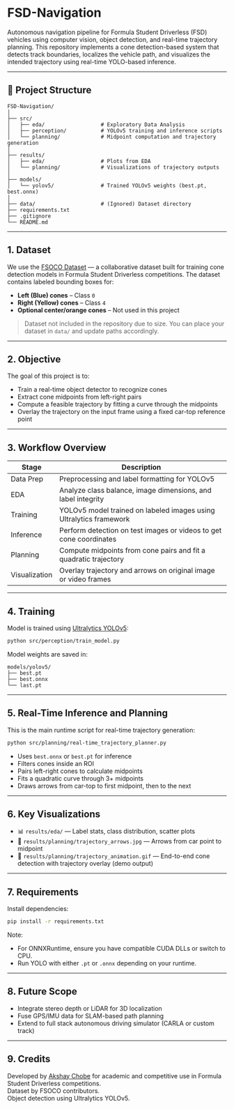 # FSD-Navigation

Autonomous navigation pipeline for Formula Student Driverless (FSD) vehicles using computer vision, object detection, and real-time trajectory planning. This repository implements a cone detection-based system that detects track boundaries, localizes the vehicle path, and visualizes the intended trajectory using real-time YOLO-based inference.

---

## 📁 Project Structure

```
FSD-Navigation/
│
├── src/
│   ├── eda/                  # Exploratory Data Analysis
│   ├── perception/           # YOLOv5 training and inference scripts
│   └── planning/             # Midpoint computation and trajectory generation
│
├── results/
│   ├── eda/                  # Plots from EDA
│   └── planning/             # Visualizations of trajectory outputs
│
├── models/
│   └── yolov5/               # Trained YOLOv5 weights (best.pt, best.onnx)
│
├── data/                     # (Ignored) Dataset directory
├── requirements.txt
├── .gitignore
└── README.md
```

---

## 1. Dataset

We use the [FSOCO Dataset](https://fsoco.dev/) — a collaborative dataset built for training cone detection models in Formula Student Driverless competitions. The dataset contains labeled bounding boxes for:

- **Left (Blue) cones** – Class `0`
- **Right (Yellow) cones** – Class `4`
- **Optional center/orange cones** – Not used in this project

> Dataset not included in the repository due to size. You can place your dataset in `data/` and update paths accordingly.

---

## 2. Objective

The goal of this project is to:

- Train a real-time object detector to recognize cones
- Extract cone midpoints from left-right pairs
- Compute a feasible trajectory by fitting a curve through the midpoints
- Overlay the trajectory on the input frame using a fixed car-top reference point

---

## 3. Workflow Overview

| Stage        | Description                                                                 |
|--------------|-----------------------------------------------------------------------------|
| Data Prep    | Preprocessing and label formatting for YOLOv5                              |
| EDA          | Analyze class balance, image dimensions, and label integrity               |
| Training     | YOLOv5 model trained on labeled images using Ultralytics framework         |
| Inference    | Perform detection on test images or videos to get cone coordinates         |
| Planning     | Compute midpoints from cone pairs and fit a quadratic trajectory           |
| Visualization| Overlay trajectory and arrows on original image or video frames            |

---

## 4. Training

Model is trained using [Ultralytics YOLOv5](https://github.com/ultralytics/yolov5):

```bash
python src/perception/train_model.py
```

Model weights are saved in:

```
models/yolov5/
├── best.pt
├── best.onnx
└── last.pt
```

---

## 5. Real-Time Inference and Planning

This is the main runtime script for real-time trajectory generation:

```bash
python src/planning/real-time_trajectory_planner.py
```

- Uses `best.onnx` or `best.pt` for inference
- Filters cones inside an ROI
- Pairs left-right cones to calculate midpoints
- Fits a quadratic curve through 3+ midpoints
- Draws arrows from car-top to first midpoint, then to the next

---

## 6. Key Visualizations

- 📊 `results/eda/` — Label stats, class distribution, scatter plots
- 🧭 `results/planning/trajectory_arrows.jpg` — Arrows from car point to midpoint
- 🎥 `results/planning/trajectory_animation.gif` — End-to-end cone detection with trajectory overlay (demo output)

---

## 7. Requirements

Install dependencies:

```bash
pip install -r requirements.txt
```

Note:
- For ONNXRuntime, ensure you have compatible CUDA DLLs or switch to CPU.
- Run YOLO with either `.pt` or `.onnx` depending on your runtime.

---

## 8. Future Scope

- Integrate stereo depth or LiDAR for 3D localization
- Fuse GPS/IMU data for SLAM-based path planning
- Extend to full stack autonomous driving simulator (CARLA or custom track)

---

## 9. Credits

Developed by [Akshay Chobe](https://github.com/akshaychobe) for academic and competitive use in Formula Student Driverless competitions.  
Dataset by FSOCO contributors.  
Object detection using Ultralytics YOLOv5.
